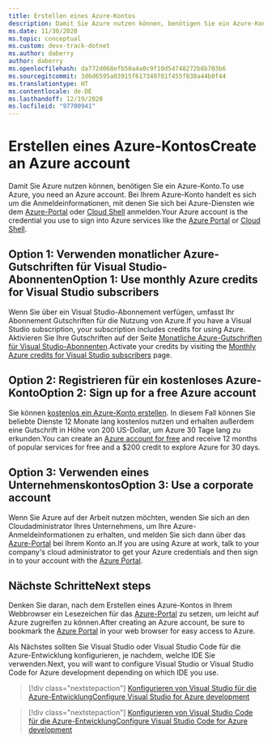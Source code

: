 ```yaml
---
title: Erstellen eines Azure-Kontos
description: Damit Sie Azure nutzen können, benötigen Sie ein Azure-Konto.  In diesem Artikel werden die drei gängigsten Methoden zum Registrieren für ein Azure-Konto behandelt.
ms.date: 11/30/2020
ms.topic: conceptual
ms.custom: devx-track-dotnet
ms.author: daberry
author: daberry
ms.openlocfilehash: da772d068efb50a4a0c9f10d54748272b8b703b6
ms.sourcegitcommit: 3d6d6595a03915f617349781f455f838a44b0f44
ms.translationtype: HT
ms.contentlocale: de-DE
ms.lasthandoff: 12/19/2020
ms.locfileid: "97700941"
---
```

# <a name="create-an-azure-account"></a><span data-ttu-id="bae0f-104">Erstellen eines Azure-Kontos</span><span class="sxs-lookup"><span data-stu-id="bae0f-104">Create an Azure account</span></span>

<span data-ttu-id="bae0f-105">Damit Sie Azure nutzen können, benötigen Sie ein Azure-Konto.</span><span class="sxs-lookup"><span data-stu-id="bae0f-105">To use Azure, you need an Azure account.</span></span>  <span data-ttu-id="bae0f-106">Bei Ihrem Azure-Konto handelt es sich um die Anmeldeinformationen, mit denen Sie sich bei Azure-Diensten wie dem [Azure-Portal](https://portal.azure.com) oder [Cloud Shell](https://shell.azure.com) anmelden.</span><span class="sxs-lookup"><span data-stu-id="bae0f-106">Your Azure account is the credential you use to sign into Azure services like the [Azure Portal](https://portal.azure.com) or [Cloud Shell](https://shell.azure.com).</span></span>

## <a name="option-1-use-monthly-azure-credits-for-visual-studio-subscribers"></a><span data-ttu-id="bae0f-107">Option 1: Verwenden monatlicher Azure-Gutschriften für Visual Studio-Abonnenten</span><span class="sxs-lookup"><span data-stu-id="bae0f-107">Option 1: Use monthly Azure credits for Visual Studio subscribers</span></span>

<span data-ttu-id="bae0f-108">Wenn Sie über ein Visual Studio-Abonnement verfügen, umfasst Ihr Abonnement Gutschriften für die Nutzung von Azure.</span><span class="sxs-lookup"><span data-stu-id="bae0f-108">If you have a Visual Studio subscription, your subscription includes credits for using Azure.</span></span>  <span data-ttu-id="bae0f-109">Aktivieren Sie Ihre Gutschriften auf der Seite [Monatliche Azure-Gutschriften für Visual Studio-Abonnenten](https://azure.microsoft.com/pricing/member-offers/credit-for-visual-studio-subscribers/).</span><span class="sxs-lookup"><span data-stu-id="bae0f-109">Activate your credits by visiting the [Monthly Azure credits for Visual Studio subscribers](https://azure.microsoft.com/pricing/member-offers/credit-for-visual-studio-subscribers/) page.</span></span>

## <a name="option-2-sign-up-for-a-free-azure-account"></a><span data-ttu-id="bae0f-110">Option 2: Registrieren für ein kostenloses Azure-Konto</span><span class="sxs-lookup"><span data-stu-id="bae0f-110">Option 2: Sign up for a free Azure account</span></span>

<span data-ttu-id="bae0f-111">Sie können [kostenlos ein Azure-Konto erstellen](https://azure.microsoft.com/free/dotnet/). In diesem Fall können Sie beliebte Dienste 12 Monate lang kostenlos nutzen und erhalten außerdem eine Gutschrift in Höhe von 200 US-Dollar, um Azure 30 Tage lang zu erkunden.</span><span class="sxs-lookup"><span data-stu-id="bae0f-111">You can create an [Azure account for free](https://azure.microsoft.com/free/dotnet/) and receive 12 months of popular services for free and a $200 credit to explore Azure for 30 days.</span></span>

## <a name="option-3-use-a-corporate-account"></a><span data-ttu-id="bae0f-112">Option 3: Verwenden eines Unternehmenskontos</span><span class="sxs-lookup"><span data-stu-id="bae0f-112">Option 3: Use a corporate account</span></span>

<span data-ttu-id="bae0f-113">Wenn Sie Azure auf der Arbeit nutzen möchten, wenden Sie sich an den Cloudadministrator Ihres Unternehmens, um Ihre Azure-Anmeldeinformationen zu erhalten, und melden Sie sich dann über das [Azure-Portal](https://portal.azure.com) bei Ihrem Konto an.</span><span class="sxs-lookup"><span data-stu-id="bae0f-113">If you are using Azure at work, talk to your company's cloud administrator to get your Azure credentials and then sign in to your account with the [Azure Portal](https://portal.azure.com).</span></span>

## <a name="next-steps"></a><span data-ttu-id="bae0f-114">Nächste Schritte</span><span class="sxs-lookup"><span data-stu-id="bae0f-114">Next steps</span></span>

<span data-ttu-id="bae0f-115">Denken Sie daran, nach dem Erstellen eines Azure-Kontos in Ihrem Webbrowser ein Lesezeichen für das [Azure-Portal](https://portal.azure.com) zu setzen, um leicht auf Azure zugreifen zu können.</span><span class="sxs-lookup"><span data-stu-id="bae0f-115">After creating an Azure account, be sure to bookmark the [Azure Portal](https://portal.azure.com) in your web browser for easy access to Azure.</span></span>

<span data-ttu-id="bae0f-116">Als Nächstes sollten Sie Visual Studio oder Visual Studio Code für die Azure-Entwicklung konfigurieren, je nachdem, welche IDE Sie verwenden.</span><span class="sxs-lookup"><span data-stu-id="bae0f-116">Next, you will want to configure Visual Studio or Visual Studio Code for Azure development depending on which IDE you use.</span></span>

> [!div class="nextstepaction"]
> [<span data-ttu-id="bae0f-117">Konfigurieren von Visual Studio für die Azure-Entwicklung</span><span class="sxs-lookup"><span data-stu-id="bae0f-117">Configure Visual Studio for Azure development</span></span>](./configure-visual-studio.md)

> [!div class="nextstepaction"]
> [<span data-ttu-id="bae0f-118">Konfigurieren von Visual Studio Code für die Azure-Entwicklung</span><span class="sxs-lookup"><span data-stu-id="bae0f-118">Configure Visual Studio Code for Azure development</span></span>](./configure-vs-code.md)
